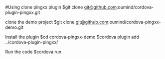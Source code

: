 #Using
clone pingxx plugin
    $git clone git@github.com:oumind/cordova-plugin-pingxx.git
    
clone the demo project
    $git clone git@github.com:oumind/cordova-pingxx-demo.git

Install the plugin
    $cd cordova-pingxx-demo
    $cordova plugin add ../cordova-plugin-pingxx/

Run the code
    $cordova run
    
